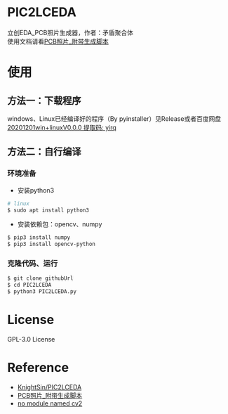 # PIC2LCEDA
立创EDA_PCB照片生成器，作者：矛盾聚合体  
使用文档请看[PCB照片_附带生成脚本](https://lceda.cn/Knight_Sin/PCBzhao-pian)
# 使用
## 方法一：下载程序
windows、Linux已经编译好的程序（By pyinstaller）见Release或者百度网盘
[20201201win+linuxV0.0.0 提取码: yirq](https://pan.baidu.com/s/1uG6g0DEBkowuJXRK9za9VA)
## 方法二：自行编译
### 环境准备
- 安装python3
```bash
# linux
$ sudo apt install python3
```
- 安装依赖包：opencv、numpy
```bash
$ pip3 install numpy
$ pip3 install opencv-python
```
### 克隆代码、运行
```bash
$ git clone githubUrl
$ cd PIC2LCEDA
$ python3 PIC2LCEDA.py
```

# License
GPL-3.0 License
# Reference
- [KnightSin/PIC2LCEDA](https://github.com/KnightSin/PIC2LCEDA/blob/master/1.png)
- [PCB照片_附带生成脚本](https://lceda.cn/Knight_Sin/PCBzhao-pian)
- [no module named cv2](https://www.cnblogs.com/zjutzz/p/11944662.html)
